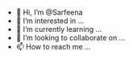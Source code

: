 - 👋 Hi, I’m @Sarfeena
- 👀 I’m interested in ...
- 🌱 I’m currently learning ...
- 💞️ I’m looking to collaborate on ...
- 📫 How to reach me ...

<!---
Sarfeena/Sarfeena is a ✨ special ✨ repository because its `README.md` (this file) appears on your GitHub profile.
You can click the Preview link to take a look at your changes.
--->
